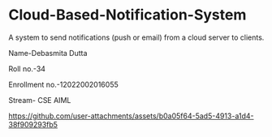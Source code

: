 # Cloud-Based-Notification-System
A system to send notifications (push or email) from a cloud server to clients.

Name-Debasmita Dutta

Roll no.-34

Enrollment no.-12022002016055

Stream- CSE AIML

https://github.com/user-attachments/assets/b0a05f64-5ad5-4913-a1d4-38f909293fb5


